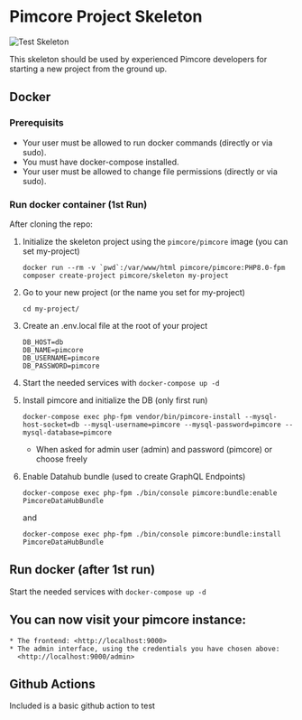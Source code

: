 # Pimcore Project Skeleton 

![Test Skeleton](https://github.com/swina/pimcore-10/actions/workflows/pimcore-skeleton.yml/badge.svg)

This skeleton should be used by experienced Pimcore developers for starting a new project from the ground up. 

## Docker

### Prerequisits

* Your user must be allowed to run docker commands (directly or via sudo).
* You must have docker-compose installed.
* Your user must be allowed to change file permissions (directly or via sudo).


### Run docker container (1st Run)

After cloning the repo:

1. Initialize the skeleton project using the `pimcore/pimcore` image (you can set my-project)

    ``docker run --rm -v `pwd`:/var/www/html pimcore/pimcore:PHP8.0-fpm composer create-project pimcore/skeleton my-project``

2. Go to your new project (or the name you set for my-project)

    `cd my-project/`

3. Create an .env.local file at the root of your project

    ```
    DB_HOST=db
    DB_NAME=pimcore
    DB_USERNAME=pimcore
    DB_PASSWORD=pimcore
    ```

4. Start the needed services with `docker-compose up -d`


5. Install pimcore and initialize the DB (only first run)

    `docker-compose exec php-fpm vendor/bin/pimcore-install --mysql-host-socket=db --mysql-username=pimcore --mysql-password=pimcore --mysql-database=pimcore`
    * When asked for admin user (admin) and password (pimcore) or choose freely

    
6. Enable Datahub bundle (used to create GraphQL Endpoints)

    `docker-compose exec php-fpm ./bin/console pimcore:bundle:enable PimcoreDataHubBundle`

    and

    `docker-compose exec php-fpm ./bin/console pimcore:bundle:install PimcoreDataHubBundle`

## Run docker (after 1st run)

Start the needed services with `docker-compose up -d`


## You can now visit your pimcore instance:
    * The frontend: <http://localhost:9000>
    * The admin interface, using the credentials you have chosen above:
      <http://localhost:9000/admin>


## Github Actions

Included is a basic github action to test 